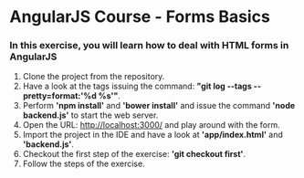 AngularJS Course - Forms Basics
===============================

### In this exercise, you will learn how to deal with HTML forms in AngularJS
1. Clone the project from the repository.
2. Have a look at the tags issuing the command: __"git log --tags --pretty=format:'%d %s'"__.
3. Perform __'npm install'__ and __'bower install'__ and issue the command __'node backend.js'__ to start the web server.
4. Open the URL: [http://localhost:3000/](http://localhost:3000/) and play around with the form.
4. Import the project in the IDE and have a look at __'app/index.html'__ and __'backend.js'__.
5. Checkout the first step of the exercise: __'git checkout first'__.
6. Follow the steps of the exercise.
